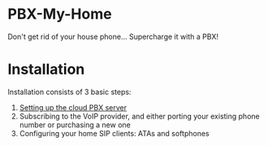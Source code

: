 # PBX-My-Home
Don't get rid of your house phone... Supercharge it with a PBX!  

# Installation
Installation consists of 3 basic steps:
1. [Setting up the cloud PBX server](PBX.md)
2. Subscribing to the VoIP provider, and either porting your existing phone number or purchasing a new one
3. Configuring your home SIP clients: ATAs and softphones
